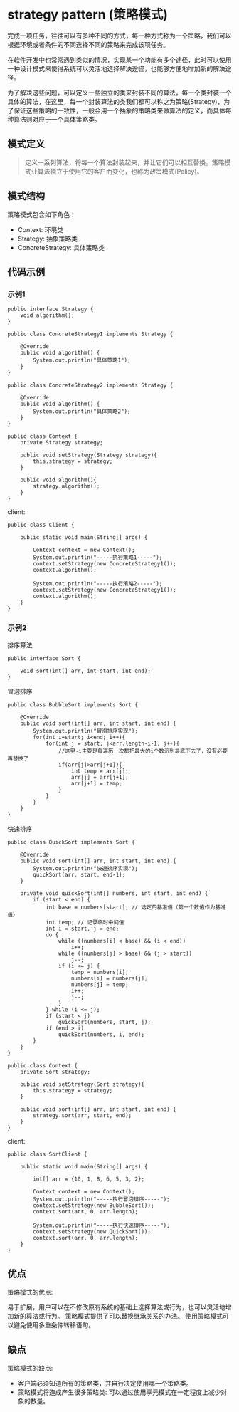 # strategy pattern (策略模式)

完成一项任务，往往可以有多种不同的方式，每一种方式称为一个策略，我们可以根据环境或者条件的不同选择不同的策略来完成该项任务。

在软件开发中也常常遇到类似的情况，实现某一个功能有多个途径，此时可以使用一种设计模式来使得系统可以灵活地选择解决途径，也能够方便地增加新的解决途径。

为了解决这些问题，可以定义一些独立的类来封装不同的算法，每一个类封装一个具体的算法，在这里，每一个封装算法的类我们都可以称之为策略(Strategy)，为了保证这些策略的一致性，一般会用一个抽象的策略类来做算法的定义，而具体每种算法则对应于一个具体策略类。

## 模式定义
> 定义一系列算法，将每一个算法封装起来，并让它们可以相互替换。策略模式让算法独立于使用它的客户而变化，也称为政策模式(Policy)。

## 模式结构
策略模式包含如下角色：

* Context: 环境类
* Strategy: 抽象策略类
* ConcreteStrategy: 具体策略类

## 代码示例
### 示例1

```
public interface Strategy {
    void algorithm();
}
```

```
public class ConcreteStrategy1 implements Strategy {

    @Override
    public void algorithm() {
        System.out.println("具体策略1");
    }
}
```

```
public class ConcreteStrategy2 implements Strategy {

    @Override
    public void algorithm() {
        System.out.println("具体策略2");
    }
}
```

```
public class Context {
    private Strategy strategy;

    public void setStrategy(Strategy strategy){
        this.strategy = strategy;
    }

    public void algorithm(){
        strategy.algorithm();
    }
}
```

client:
```
public class Client {

    public static void main(String[] args) {

        Context context = new Context();
        System.out.println("-----执行策略1-----");
        context.setStrategy(new ConcreteStrategy1());
        context.algorithm();

        System.out.println("-----执行策略2-----");
        context.setStrategy(new ConcreteStrategy1());
        context.algorithm();
    }
}
```

### 示例2
排序算法
```
public interface Sort {

    void sort(int[] arr, int start, int end);
}
```

冒泡排序
```
public class BubbleSort implements Sort {

    @Override
    public void sort(int[] arr, int start, int end) {
        System.out.println("冒泡排序实现");
        for(int i=start; i<end; i++){
            for(int j = start; j<arr.length-i-1; j++){
                //这里-i主要是每遍历一次都把最大的i个数沉到最底下去了，没有必要再替换了
                if(arr[j]>arr[j+1]){
                    int temp = arr[j];
                    arr[j] = arr[j+1];
                    arr[j+1] = temp;
                }
            }
        }
    }
}
```

快速排序
```
public class QuickSort implements Sort {

    @Override
    public void sort(int[] arr, int start, int end) {
        System.out.println("快速排序实现");
        quickSort(arr, start, end-1);
    }

    private void quickSort(int[] numbers, int start, int end) {
        if (start < end) {
            int base = numbers[start]; // 选定的基准值（第一个数值作为基准值）
            int temp; // 记录临时中间值
            int i = start, j = end;
            do {
                while ((numbers[i] < base) && (i < end))
                    i++;
                while ((numbers[j] > base) && (j > start))
                    j--;
                if (i <= j) {
                    temp = numbers[i];
                    numbers[i] = numbers[j];
                    numbers[j] = temp;
                    i++;
                    j--;
                }
            } while (i <= j);
            if (start < j)
                quickSort(numbers, start, j);
            if (end > i)
                quickSort(numbers, i, end);
        }
    }
}
```

```
public class Context {
    private Sort strategy;

    public void setStrategy(Sort strategy){
        this.strategy = strategy;
    }

    public void sort(int[] arr, int start, int end) {
        strategy.sort(arr, start, end);
    }
}
```

client:
```
public class SortClient {

    public static void main(String[] args) {

        int[] arr = {10, 1, 8, 6, 5, 3, 2};

        Context context = new Context();
        System.out.println("-----执行冒泡排序-----");
        context.setStrategy(new BubbleSort());
        context.sort(arr, 0, arr.length);

        System.out.println("-----执行快速排序-----");
        context.setStrategy(new QuickSort());
        context.sort(arr, 0, arr.length);
    }
}
```

## 优点
策略模式的优点:

易于扩展，用户可以在不修改原有系统的基础上选择算法或行为，也可以灵活地增加新的算法或行为。
策略模式提供了可以替换继承关系的办法。
使用策略模式可以避免使用多重条件转移语句。

## 缺点
策略模式的缺点:

* 客户端必须知道所有的策略类，并自行决定使用哪一个策略类。
* 策略模式将造成产生很多策略类: 可以通过使用享元模式在一定程度上减少对象的数量。




